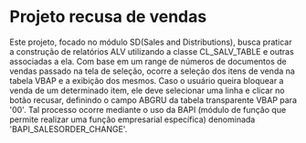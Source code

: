 # Projeto recusa de vendas
Este projeto, focado no módulo SD(Sales and Distributions), busca praticar a construção de relatórios ALV utilizando a classe CL_SALV_TABLE e outras associadas a ela. Com base em um range de números de documentos de vendas passado na tela de seleção,
ocorre a seleção dos itens de venda na tabela VBAP e a exibição dos mesmos. Caso o usuário queira bloquear a venda de um determinado item, ele deve selecionar uma linha e clicar no botão recusar, definindo o campo ABGRU da tabela transparente VBAP para '00'.
Tal processo ocorre mediante o uso da BAPI (módulo de função que permite realizar uma função empresarial específica) denominada 'BAPI_SALESORDER_CHANGE'.
